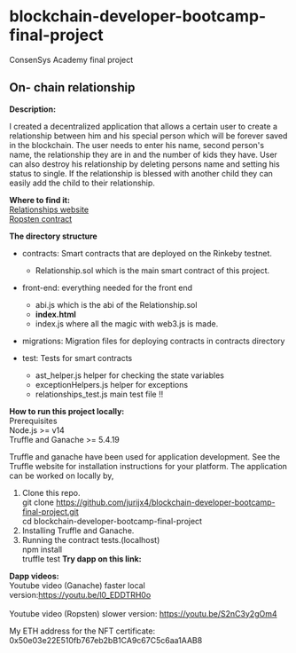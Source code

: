 # blockchain-developer-bootcamp-final-project
ConsenSys Academy final project 

<h2>On- chain relationship </h2>
<b>Description:</b>

I created a decentralized application that allows a certain user to create a relationship between him and his special person which will be forever saved in the blockchain.
The user needs to enter his name, second person's name, the relationship they are in and the number of kids they have. 
User can also destroy his relationship by deleting persons name and setting his status to single.
 If the relationship is blessed with another child they can easily add the child to their relationship. 
 
 <b>Where to find it:</b><br>
 <a href="https://jurijx4.github.io/">Relationships website</a><br>
 <a href="https://ropsten.etherscan.io/address/0x9062b758469077CA7ff325D67867513ed37eA95F">Ropsten contract</a>

<b>The directory structure</b>

- contracts: Smart contracts that are deployed on the Rinkeby testnet.
    - Relationship.sol which is the main smart contract of this project.

- front-end: everything needed for the front end
    - abi.js which is the abi of the Relationship.sol
    - <b>index.html</b> 
    - index.js where all the magic with web3.js is made. 

- migrations: Migration files for deploying contracts in contracts directory

- test: Tests for smart contracts
    - ast_helper.js helper for checking the state variables
    - exceptionHelpers.js helper for exceptions
    - relationships_test.js main test file !!

<b>How to run this project locally:</b><br>
Prerequisites<br>
Node.js >= v14 <br>
Truffle and Ganache >= 5.4.19


Truffle and ganache have been used for application development. See the Truffle website for installation instructions for your platform. The application can be worked on locally by,

1.	Clone this repo.<br>
	git clone https://github.com/jurijx4/blockchain-developer-bootcamp-final-project.git <br>
	cd blockchain-developer-bootcamp-final-project
2.	Installing Truffle and Ganache.
3.	Running the contract tests.(localhost) <br>
	npm install <br>
	truffle test
<b>Try dapp on this link:  </b>


<b>Dapp videos: </b>   
Youtube video (Ganache) faster local version:https://youtu.be/l0_EDDTRH0o <br>	
Youtube video (Ropsten) slower version: https://youtu.be/S2nC3y2gOm4

My ETH address for the NFT certificate: 0x50e03e22E510fb767eb2bB1CA9c67C5c6aa1AAB8
